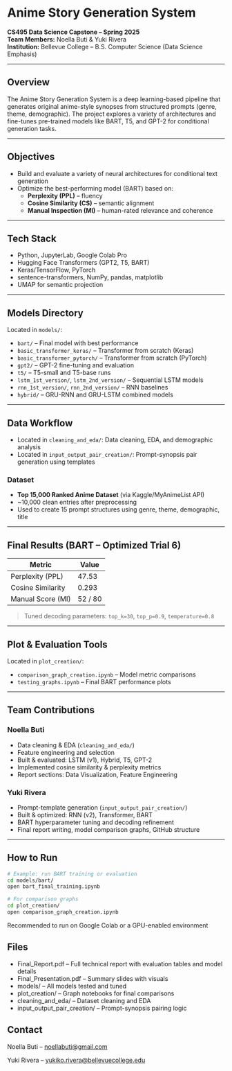 # Anime Story Generation System

**CS495 Data Science Capstone – Spring 2025**  
**Team Members:** Noella Buti & Yuki Rivera  
**Institution:** Bellevue College – B.S. Computer Science (Data Science Emphasis)

---

## Overview

The Anime Story Generation System is a deep learning-based pipeline that generates original anime-style synopses from structured prompts (genre, theme, demographic). The project explores a variety of architectures and fine-tunes pre-trained models like BART, T5, and GPT-2 for conditional generation tasks.

---

## Objectives

- Build and evaluate a variety of neural architectures for conditional text generation
- Optimize the best-performing model (BART) based on:
  - **Perplexity (PPL)** – fluency
  - **Cosine Similarity (CS)** – semantic alignment
  - **Manual Inspection (MI)** – human-rated relevance and coherence

---

## Tech Stack

- Python, JupyterLab, Google Colab Pro  
- Hugging Face Transformers (GPT2, T5, BART)  
- Keras/TensorFlow, PyTorch  
- sentence-transformers, NumPy, pandas, matplotlib  
- UMAP for semantic projection  

---

## Models Directory

Located in `models/`:

- `bart/` – Final model with best performance  
- `basic_transformer_keras/` – Transformer from scratch (Keras)  
- `basic_transformer_pytorch/` – Transformer from scratch (PyTorch)  
- `gpt2/` – GPT-2 fine-tuning and evaluation  
- `t5/` – T5-small and T5-base runs  
- `lstm_1st_version/`, `lstm_2nd_version/` – Sequential LSTM models  
- `rnn_1st_version/`, `rnn_2nd_version/` – RNN baselines  
- `hybrid/` – GRU-RNN and GRU-LSTM combined models  

---

## Data Workflow

- Located in `cleaning_and_eda/`: Data cleaning, EDA, and demographic analysis  
- Located in `input_output_pair_creation/`: Prompt-synopsis pair generation using templates  

### Dataset

- **Top 15,000 Ranked Anime Dataset** (via Kaggle/MyAnimeList API)  
- ~10,000 clean entries after preprocessing  
- Used to create 15 prompt structures using genre, theme, demographic, title  

---

## Final Results (BART – Optimized Trial 6)

| Metric              | Value     |
|---------------------|-----------|
| Perplexity (PPL)    | 47.53     |
| Cosine Similarity   | 0.293     |
| Manual Score (MI)   | 52 / 80   |

> Tuned decoding parameters: `top_k=30`, `top_p=0.9`, `temperature=0.8`

---

## Plot & Evaluation Tools

Located in `plot_creation/`:

- `comparison_graph_creation.ipynb` – Model metric comparisons  
- `testing_graphs.ipynb` – Final BART performance plots  

---

## Team Contributions

### Noella Buti  
- Data cleaning & EDA (`cleaning_and_eda/`)  
- Feature engineering and selection  
- Built & evaluated: LSTM (v1), Hybrid, T5, GPT-2  
- Implemented cosine similarity & perplexity metrics  
- Report sections: Data Visualization, Feature Engineering  

### Yuki Rivera  
- Prompt-template generation (`input_output_pair_creation/`)  
- Built & optimized: RNN (v2), Transformer, BART  
- BART hyperparameter tuning and decoding refinement  
- Final report writing, model comparison graphs, GitHub structure  

---

## How to Run

```bash
# Example: run BART training or evaluation
cd models/bart/
open bart_final_training.ipynb

# For comparison graphs
cd plot_creation/
open comparison_graph_creation.ipynb
```
Recommended to run on Google Colab or a GPU-enabled environment

## Files

- Final_Report.pdf – Full technical report with evaluation tables and model details
- Final_Presentation.pdf – Summary slides with visuals
- models/ – All models tested and tuned
- plot_creation/ – Graph notebooks for final comparisons
- cleaning_and_eda/ – Dataset cleaning and EDA
- input_output_pair_creation/ – Prompt-synopsis pairing logic

## Contact

Noella Buti – noellabuti@gmail.com

Yuki Rivera – yukiko.rivera@bellevuecollege.edu
